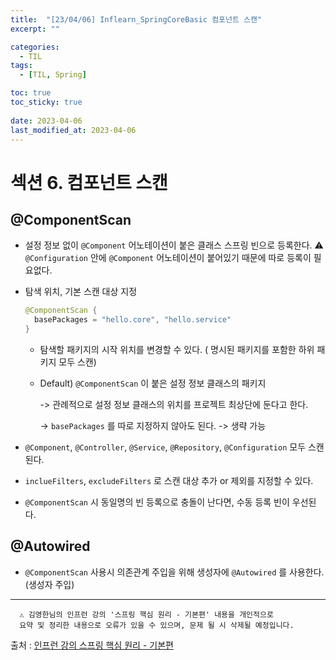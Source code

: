 ```yaml
---
title:  "[23/04/06] Inflearn_SpringCoreBasic 컴포넌트 스캔"
excerpt: ""

categories:
  - TIL
tags:
  - [TIL, Spring]

toc: true
toc_sticky: true
 
date: 2023-04-06
last_modified_at: 2023-04-06
---
```

# 섹션 6. 컴포넌트 스캔

## @ComponentScan

- 설정 정보 없이 ```@Component``` 어노테이션이 붙은 클래스 스프링 빈으로 등록한다.
  ⚠️ ```@Configuration``` 안에 ```@Component``` 어노테이션이 붙어있기 때문에 따로 등록이 필요없다.

- 탐색 위치, 기본 스캔 대상 지정
  ``` java
  @ComponentScan {
    basePackages = "hello.core", "hello.service"
  }
  ```

  - 탐색할 패키지의 시작 위치를 변경할 수 있다. ( 명시된 패키지를 포함한 하위 패키지 모두 스캔)

  - Default) ```@ComponentScan``` 이 붙은 설정 정보 클래스의 패키지

    -> 관례적으로 설정 정보 클래스의 위치를 프로젝트 최상단에 둔다고 한다.

    -> ```basePackages``` 를 따로 지정하지 않아도 된다. -> 생략 가능

- ```@Component```, ```@Controller```, ```@Service```, ```@Repository```, ```@Configuration``` 모두 스캔된다.

- ```inclueFilters```, ```excludeFilters``` 로 스캔 대상 추가 or 제외를 지정할 수 있다.

- ```@ComponentScan``` 시 동일명의 빈 등록으로 충돌이 난다면, 수동 등록 빈이 우선된다.

## @Autowired

- ```@ComponentScan``` 사용시 의존관계 주입을 위해 생성자에 ```@Autowired``` 를 사용한다.(생성자 주입)


***
      ⚠️ 김영한님의 인프런 강의 '스프링 핵심 원리 - 기본편' 내용을 개인적으로 
      요약 및 정리한 내용으로 오류가 있을 수 있으며, 문제 될 시 삭제될 예정입니다. 

출처 : [인프런 강의 스프링 핵심 원리 - 기본편](https://inf.run/k7P8)
